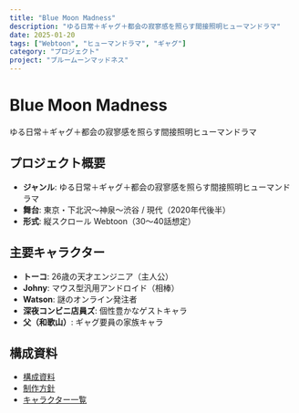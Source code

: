 ```yaml
---
title: "Blue Moon Madness"
description: "ゆる日常＋ギャグ＋都会の寂寥感を照らす間接照明ヒューマンドラマ"
date: 2025-01-20
tags: ["Webtoon", "ヒューマンドラマ", "ギャグ"]
category: "プロジェクト"
project: "ブルームーンマッドネス"
---
```


# Blue Moon Madness

ゆる日常＋ギャグ＋都会の寂寥感を照らす間接照明ヒューマンドラマ

## プロジェクト概要
- **ジャンル**: ゆる日常＋ギャグ＋都会の寂寥感を照らす間接照明ヒューマンドラマ
- **舞台**: 東京・下北沢〜神泉〜渋谷 / 現代（2020年代後半）
- **形式**: 縦スクロール Webtoon（30〜40話想定）

## 主要キャラクター
- **トーコ**: 26歳の天才エンジニア（主人公）
- **Johny**: マウス型汎用アンドロイド（相棒）
- **Watson**: 謎のオンライン発注者
- **深夜コンビニ店員ズ**: 個性豊かなゲストキャラ
- **父（和歌山）**: ギャグ要員の家族キャラ

## 構成資料
- [構成資料](./kousei.md)
- [制作方針](./方針.md)
- [キャラクター一覧](./characters/)
